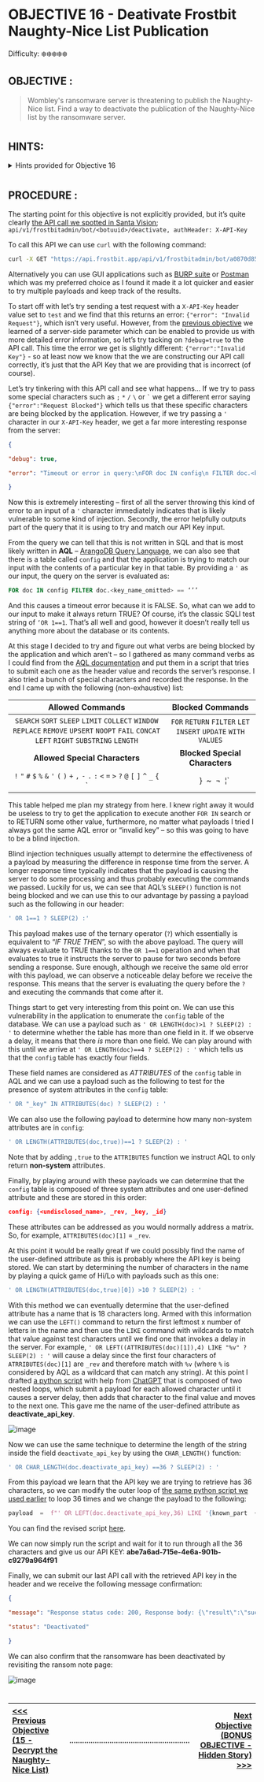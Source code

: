 # OBJECTIVE 16 - Deativate Frostbit Naughty-Nice List Publication #
Difficulty: ❄️❄️❄️❄️❄️

## OBJECTIVE : ##
>Wombley's ransomware server is threatening to publish the Naughty-Nice list. Find a way to deactivate the publication of the Naughty-Nice list by the ransomware server.

#

## HINTS: ##
<details>
  <summary>Hints provided for Objective 16</summary>
  
>-  There must be a way to deactivate the ransomware server's data publication. Perhaps one of the other North Pole assets revealed something that could help us find the deactivation path. If so, we might be able to trick the Frostbit infrastructure into revealing more details.
>-	The Frostbit author may have mitigated the use of certain characters, verbs, and simple authentication bypasses, leaving us blind in this case. Therefore, we might need to trick the application into responding differently based on our input and measure its response. If we know the underlying technology used for data storage, we can replicate it locally using Docker containers, allowing us to develop and test techniques and payloads with greater insight into how the application functions.


</details>

#  

## PROCEDURE : ##

The starting point for this objective is not explicitly provided, but it’s quite clearly [the API call we spotted in Santa Vision](OBJECTIVE%2013%20-%20Santa%20Vision.md#santa-vision-c); `api/v1/frostbitadmin/bot/<botuuid>/deactivate, authHeader: X-API-Key`

To call this API we can use `curl` with the following command:
```bash
curl -X GET "https://api.frostbit.app/api/v1/frostbitadmin/bot/a0870d85-09c6-440a-b878-f7cc8253bf24/deactivate " -H "X-API-Key:test_value
```
Alternatively you can use GUI applications such as [BURP suite](https://portswigger.net/burp) or [Postman](https://www.postman.com/) which was my preferred choice as I found it made it a lot quicker and easier to try multiple payloads and keep track of the results.

To start off with let’s try sending a test request with a `X-API-Key`  header value set to `test`  and we find that this returns an error: `{"error": "Invalid Request"}`, which isn’t very useful.  However, from the [previous objective](OBJECTIVE%2015%20-%20Decrypt%20the%20Naughty-Nice%20List.md) we learned of a server-side parameter which can be enabled to provide us with more detailed error information, so let’s try tacking on `?debug=true`  to the API call.  This time the error we get is slightly different: `{"error":"Invalid Key"}`  - so at least now we know that the we are constructing our API call correctly, it’s just that the API Key that we are providing that is incorrect (of course).

Let’s try tinkering with this API call and see what happens… If we try to pass some special characters such as `;` `*` `/` `\` or `` ` `` we get a different error saying `{"error":"Request Blocked"}`  which tells us that these specific characters are being blocked by the application.  However, if we try passing a `'` character in our `X-API-Key`  header, we get a far more interesting response from the server:
```json
{

"debug": true,

"error": "Timeout or error in query:\nFOR doc IN config\n FILTER doc.<key_name_omitted> == '{user_supplied_x_api_key}'\n <other_query_lines_omitted>\n RETURN doc"

}
```
Now this is extremely interesting – first of all the server throwing this kind of error to an input of a `'` character immediately indicates that is likely vulnerable to some kind of injection.  Secondly, the error helpfully outputs part of the query that it is using to try and match our API Key input.

From the query we can tell that this is not written in SQL and that is most likely written in **AQL** – [ArangoDB Query Language](https://docs.arangodb.com/3.10/aql/), we can also see that there is a table called `config`  and that the application is trying to match our input with the contents of a particular key in that table.  By providing a `'` as our input, the query on the server is evaluated as:

```sql
FOR doc IN config FILTER doc.<key_name_omitted> == ‘’’
```

And this causes a timeout error because it is FALSE.  So, what can we add to our input to make it always return TRUE?  Of course, it’s the classic SQLI test string of ``‘OR 1==1``.  That’s all well and good, however it doesn’t really tell us anything more about the database or its contents.

At this stage I decided to try and figure out what verbs are being blocked by the application and which aren’t – so I gathered as many command verbs as I could find from the [AQL documentation](https://docs.arangodb.com/3.12/aql/) and put them in a script that tries to submit each one as the header value and records the server’s response. I also tried a bunch of special characters and recorded the response.  In the end I came up with the following (non-exhaustive) list:


| **Allowed Commands** |**Blocked Commands**  |
|:--:|:--:|
|`SEARCH`  `SORT`  `SLEEP`  `LIMIT`  `COLLECT`  `WINDOW`  `REPLACE`  `REMOVE`  `UPSERT`  `NOOPT`  `FAIL`  `CONCAT`  `LEFT`  `RIGHT`  `SUBSTRING`  `LENGTH` | `FOR`  `RETURN`  `FILTER`  `LET`  `INSERT`  `UPDATE`  `WITH`  `VALUES`   
|**Allowed Special Characters**| **Blocked Special Characters**
|`!` `"` `#` `$` `%` `&` `'` `(` `)` `+` `,` `-` `.` `:` `<` `=` `>` `?` `@`  `[` `]` `^` `_` `{`  `|`  `}` `~` `¬` `¦` | `;` `*` `/` `\` `` ` ``

This table helped me plan my strategy from here.  I knew right away it would be useless to try to get the application to execute another `FOR IN` search or to RETURN  some other value, furthermore, no matter what payloads I tried I always got the same AQL error or “invalid key” – so this was going to have to be a blind injection.

Blind injection techniques usually attempt to determine the effectiveness of a payload by measuring the difference in response time from the server.  A longer response time typically indicates that the payload is causing the server to do some processing and thus probably executing the commands we passed.  Luckily for us, we can see that AQL’s `SLEEP()`  function is not being blocked and we can use this to our advantage by passing a payload such as the following in our header:
```sql
' OR 1==1 ? SLEEP(2) :'
```
This payload makes use of the ternary operator (`?`) which essentially is equivalent to “_IF TRUE THEN_”, so with the above payload. The query will always evaluate to TRUE thanks to the `OR 1==1`  operation and when that evaluates to true it instructs the server to pause for two seconds before sending a response.  Sure enough, although we receive the same old error with this payload, we can observe a noticeable delay before we receive the response.  This means that the server is evaluating the query before the `?`  and executing the commands that come after it.

Things start to get very interesting from this point on.  We can use this vulnerability in the application to enumerate the `config`  table of the database.  We can use a payload such as `' OR LENGTH(doc)>1 ? SLEEP(2) : '`  to determine whether the table has more than one field in it.  If we observe a delay, it means that there _is_ more than one field.  We can play around with this until we arrive at `' OR LENGTH(doc)==4 ? SLEEP(2) : '` which tells us that the `config`  table has exactly four fields.

These field names are considered as _ATTRIBUTES_ of the `config` table in AQL and we can use a payload such as the following to test for the presence of system attributes in the `config` table:
```sql
' OR "_key" IN ATTRIBUTES(doc) ? SLEEP(2) : '
```
We can also use the following payload to determine how many non-system attributes are in `config`: 
```sql
' OR LENGTH(ATTRIBUTES(doc,true))==1 ? SLEEP(2) : '
```
Note that by adding `,true` to the `ATTRIBUTES` function we instruct AQL to only return **non-system** attributes.

Finally, by playing around with these payloads we can determine that the `config` table is composed of three system attributes and one user-defined attribute and these are stored in this order:
```json
config: {<undisclosed_name>, _rev, _key, _id}
```
These attributes can be addressed as you would normally address a matrix. So, for example, ``ATTRIBUTES(doc)[1]`` = ``_rev``.

At this point it would be really great if we could possibly find the name of the user-defined attribute as this is probably where the API key is being stored.  We can start by determining the number of characters in the name by playing a quick game of Hi/Lo with payloads such as this one:
```sql
' OR LENGTH(ATTRIBUTES(doc,true)[0]) >10 ? SLEEP(2) : '
```

With this method we can eventually determine that the user-defined attribute has a name that is 18 characters long.  Armed with this information we can use the `LEFT()` command to return the first leftmost x number of letters in the name and then use the `LIKE` command with wildcards to match that value against test characters until we find one that invokes a delay in the server.  For example,  ```' OR LEFT((ATTRIBUTES(doc)[1]),4) LIKE "%v" ? SLEEP(2) : '``` will cause a delay since the first four characters of ``ATRRIBUTES(doc)[1]`` are ``_rev`` and therefore match with `%v` (where `%` is considered by AQL as a wildcard that can match any string).  At this point I drafted [a python script](Code/blind_AQLI_Attribute_Name.py) with help from [ChatGPT](https://chatgpt.com/) that is composed of two nested loops, which submit a payload for each allowed character until it causes a server delay, then adds that character to the final value and moves to the next one.  This gave me the name of the user-defined attribute as **deactivate_api_key**.

![image](https://github.com/user-attachments/assets/c72b32f3-67bd-4879-960d-9216ce86db88)


Now we can use the same technique to determine the length of the string inside the field `deactivate_api_key` by using the `CHAR_LENGTH()` function:

```sql
' OR CHAR_LENGTH(doc.deactivate_api_key) ==36 ? SLEEP(2) : '
```

From this payload we learn that the API key we are trying to retrieve has 36 characters, so we can modify the outer loop of [the same python script we used earlier](Code/blind_AQLI_Attribute_Name.py) to loop 36 times and we change the payload to the following:

```python
payload  =  f"' OR LEFT(doc.deactivate_api_key,36) LIKE '{known_part  +  char}%' ? SLEEP(2) : '"
```
You can find the revised script [here](Code/blind_AQLI_Key_Value.py).

We can now simply run the script and wait for it to run through all the 36 characters and give us our API KEY: **abe7a6ad-715e-4e6a-901b-c9279a964f91**

Finally, we can submit our last API call with the retrieved API key in the header and we receive the following message confirmation:
```json
{

"message": "Response status code: 200, Response body: {\"result\":\"success\",\"rid\":\"a0870d85-09c6-440a-b878-f7cc8253bf24\",\"hash\":\"02af9465e7eae22fb250dea497ea045952c1f7e8be0f7ea86fdf7c7df2020eb4\",\"uid\":\"28388\"}\nPOSTED WIN RESULTS FOR RID a0870d85-09c6-440a-b878-f7cc8253bf24",

"status": "Deactivated"

}
```
We can also confirm that the ransomware has been deactivated by revisiting the ransom note page:

![image](https://github.com/user-attachments/assets/1d0f658e-d18a-413c-910a-e3ad499b7fa1)




 #
[<<< Previous Objective (15 - Decrypt the Naughty-Nice List)](OBJECTIVE%2015%20-%20Decrypt%20the%20Naughty-Nice%20List.md)|.........................................................|[Next Objective (BONUS OBJECTIVE - Hidden Story) >>>](_BONUS%20OBJECTIVE%20-%20Hidden%20Story.md) |
:-|--|-:
